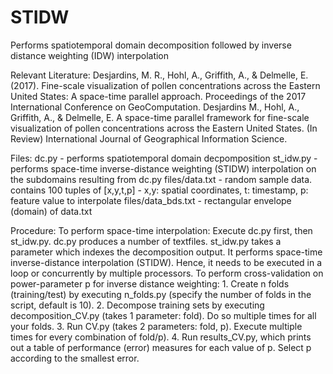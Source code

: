 # STIDW
Performs spatiotemporal domain decomposition followed by inverse distance weighting (IDW) interpolation

Relevant Literature:
Desjardins, M. R., Hohl, A., Griffith, A., & Delmelle, E. (2017). Fine-scale visualization of pollen concentrations across the Eastern United States: A space-time parallel approach. Proceedings of the 2017 International Conference on GeoComputation.
Desjardins M., Hohl, A., Griffith, A., & Delmelle, E. A space-time parallel framework for fine-scale visualization of pollen concentrations across the Eastern United States. (In Review) International Journal of Geographical Information Science.

Files:
dc.py - performs spatiotemporal domain decpomposition
st_idw.py - performs space-time inverse-distance weighting (STIDW) interpolation on the subdomains resulting from dc.py
files/data.txt - random sample data. contains 100 tuples of [x,y,t,p] - x,y: spatial coordinates, t: timestamp, p: feature value to interpolate
files/data_bds.txt - rectangular envelope (domain) of data.txt

Procedure:
To perform space-time interpolation: Execute dc.py first, then st_idw.py. dc.py produces a number of textfiles. st_idw.py takes a parameter which indexes the decomposition output. It performs space-time inverse-distance interpolation (STIDW). Hence, it needs to be executed in a loop or concurrently by multiple processors.
To perform cross-validation on power-parameter p for inverse distance weighting: 1. Create n folds (training/test) by executing n_folds.py (specify the number of folds in the script, default is 10). 2. Decompose training sets by executing decomposition_CV.py (takes 1 parameter: fold). Do so multiple times for all your folds. 3. Run CV.py (takes 2 parameters: fold, p). Execute multiple times for every combination of fold/p). 4. Run results_CV.py, which prints out a table of performance (error) measures for each value of p. Select p according to the smallest error. 
